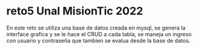 # reto5 Unal MisionTic 2022
En este reto se utiliza una base de datos creada en mysql, se genera la interface grafica y se le hace el CRUD a cada tabla, se maneja un ingreso con usuario y contraseña que tambien se evalua desde la base de datos.
